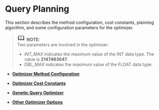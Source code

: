 # Query Planning<a name="EN-US_TOPIC_0251900944"></a>

This section describes the method configuration, cost constants, planning algorithm, and some configuration parameters for the optimizer.

>![](public_sys-resources/icon-note.gif) **NOTE:**   
>Two parameters are involved in the optimizer:  
>-   _INT\_MAX_  indicates the maximum value of the INT data type. The value is  **2147483647**.  
>-   _DBL\_MAX_  indicates the maximum value of the FLOAT data type.  

-   **[Optimizer Method Configuration](optimizer-method-configuration.md)**  

-   **[Optimizer Cost Constants](optimizer-cost-constants.md)**  

-   **[Genetic Query Optimizer](genetic-query-optimizer.md)**  

-   **[Other Optimizer Options](other-optimizer-options.md)**  



